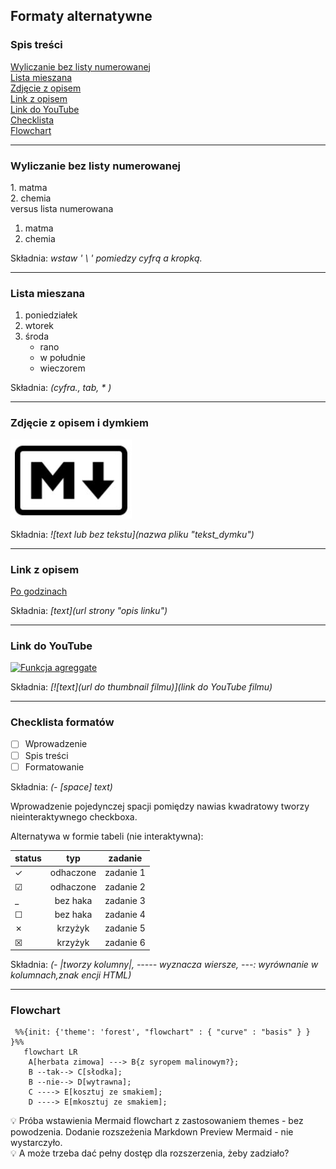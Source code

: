 ## Formaty alternatywne

### Spis treści

[Wyliczanie bez listy numerowanej](#wyliczanie-bez-listy-numerowanej)  
[Lista mieszana](#lista-mieszana)  
[Zdjęcie z opisem](#zdjęcie-z-opisem)  
[Link z opisem](#link-z-opisem)  
[Link do YouTube](#link-do-youtube)  
[Checklista](#checklista-formatów)  
[Flowchart](#flowchart)

---

### Wyliczanie bez listy numerowanej

1\. matma  
2\. chemia  
versus lista numerowana

1. matma
2. chemia

Składnia: _wstaw ' \ ' pomiedzy cyfrą a kropką._

---

### Lista mieszana

1. poniedziałek
2. wtorek
3. środa
   - rano
   - w południe
   - wieczorem

Składnia: _(cyfra., tab, \* )_

---

### Zdjęcie z opisem i dymkiem

![Logo Markdown](2023-11-24_08-48-15_md-logo.jpg "Na białym tle czarna litera M i strzałka w dół w czarnej zaokrąglonej ramce. ")

Składnia: _!\[text lub bez tekstu](nazwa pliku "tekst_dymku")_

---

### Link z opisem

[Po godzinach](http://trianglify.io/ "generator wzorów")

Składnia: _\[text]\(url strony "opis linku")_

---

### Link do YouTube

[![Funkcja agreggate](https://i.ytimg.com/vi/MzqDoXgrmf8/hqdefault.jpg)](https://youtu.be/MzqDoXgrmf8?si=vmmgJhxLo7yzi0iO)

Składnia: _[\!\[text]\(url do thumbnail filmu)]\(link do YouTube filmu)_

---

### Checklista formatów

- [ ] Wprowadzenie
- [ ] Spis treści
- [ ] Formatowanie

Składnia: _(- \[space] text)_

Wprowadzenie pojedynczej spacji pomiędzy nawias kwadratowy tworzy nieinteraktywnego checkboxa.

Alternatywa w formie tabeli (nie interaktywna):

| status   |    typ    | zadanie   |
| -------- | :-------: | --------- |
| &check;  | odhaczone | zadanie 1 |
| &#x2611; | odhaczone | zadanie 2 |
| \_       | bez haka  | zadanie 3 |
| &#x2610; | bez haka  | zadanie 4 |
| &cross;  |  krzyżyk  | zadanie 5 |
| &#x2612; |  krzyżyk  | zadanie 6 |

Składnia: _(- \|tworzy kolumny\|, \----- wyznacza wiersze, \---: wyrównanie w kolumnach,znak encji HTML)_

<!--To jest komentarz-->
<!--Przykład opisu encji HTML-->
<!--znak encji HTML, który składa się z znaku ampersanda (&), znaku kratki (#), znaku x, numeru szesnastkowego 2610 i średnika (;)-->

<!--Znalezione w sieci--
|checked|unchecked|crossed|
|---|---|---|
|&check;|_|&cross;|
|&#x2611;|&#x2610;|&#x2612;|--->

---

### Flowchart

```mermaid
 %%{init: {'theme': 'forest', "flowchart" : { "curve" : "basis" } } }%%
   flowchart LR
    A[herbata zimowa] ---> B{z syropem malinowym?};
    B --tak--> C[słodka];
    B --nie--> D[wytrawna];
    C ----> E[kosztuj ze smakiem];
    D ----> E[mkosztuj ze smakiem];
```

💡 Próba wstawienia Mermaid flowchart z zastosowaniem themes - bez powodzenia. Dodanie rozszeżenia Markdown Preview Mermaid - nie wystarczyło.  
💡 A może trzeba dać pełny dostęp dla rozszerzenia, żeby zadziało?
